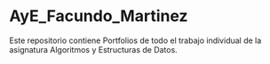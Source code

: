# AyE_Facundo_Martinez
Este repositorio contiene Portfolios de todo el trabajo individual de la asignatura Algoritmos y Estructuras de Datos.
